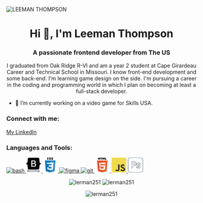 
![LEEMAN THOMPSON](https://github.com/lerman251/lerman251/assets/63618979/a89a39b2-b53e-4c9e-b2b7-a5fb7579a6c4)





<h1 align="center">Hi 👋, I'm Leeman Thompson</h1>
<h3 align="center">A passionate frontend developer from The US</h3>
<p align="center">I graduated from Oak Ridge R-VI and am a year 2 student at Cape Girardeau Career and Technical School in Missouri. I know front-end development and some back-end. I'm learning game design on the side. I'm pursuing a career in the coding and programming world in which I plan on becoming at least a full-stack developer.</p>

- 🔭 I’m currently working on a video game for Skills USA.

<h3 align="left">Connect with me:</h3>
<p align="left">
    <a href="https://www.linkedin.com/in/leeman-thompson-0336b12b0/">My LinkedIn</a>
</p>

<h3 align="left">Languages and Tools:</h3>
<p align="left"> <a href="https://www.gnu.org/software/bash/" target="_blank" rel="noreferrer"> <img src="https://www.vectorlogo.zone/logos/gnu_bash/gnu_bash-icon.svg" alt="bash" width="40" height="40"/> </a> <a href="https://getbootstrap.com" target="_blank" rel="noreferrer"> <img src="https://raw.githubusercontent.com/devicons/devicon/master/icons/bootstrap/bootstrap-plain-wordmark.svg" alt="bootstrap" width="40" height="40"/> </a> <a href="https://www.w3schools.com/css/" target="_blank" rel="noreferrer"> <img src="https://raw.githubusercontent.com/devicons/devicon/master/icons/css3/css3-original-wordmark.svg" alt="css3" width="40" height="40"/> </a> <a href="https://www.figma.com/" target="_blank" rel="noreferrer"> <img src="https://www.vectorlogo.zone/logos/figma/figma-icon.svg" alt="figma" width="40" height="40"/> </a> <a href="https://git-scm.com/" target="_blank" rel="noreferrer"> <img src="https://www.vectorlogo.zone/logos/git-scm/git-scm-icon.svg" alt="git" width="40" height="40"/> </a> <a href="https://www.w3.org/html/" target="_blank" rel="noreferrer"> <img src="https://raw.githubusercontent.com/devicons/devicon/master/icons/html5/html5-original-wordmark.svg" alt="html5" width="40" height="40"/> </a> <a href="https://developer.mozilla.org/en-US/docs/Web/JavaScript" target="_blank" rel="noreferrer"> <img src="https://raw.githubusercontent.com/devicons/devicon/master/icons/javascript/javascript-original.svg" alt="javascript" width="40" height="40"/> </a> <a href="https://www.photoshop.com/en" target="_blank" rel="noreferrer"> <img src="https://raw.githubusercontent.com/devicons/devicon/master/icons/photoshop/photoshop-line.svg" alt="photoshop" width="40" height="40"/> </a> </p>
    <p align="center">
      <img src="https://github-readme-stats.vercel.app/api/top-langs?username=lerman251&show_icons=true&locale=en&layout=compact" alt="lerman251" />
      <img src="https://github-readme-stats.vercel.app/api?username=lerman251&show_icons=true&locale=en" alt="lerman251" />
    </p>
<p align="center"><img  src="https://github-readme-streak-stats.herokuapp.com/?user=lerman251&" alt="lerman251" /></p>
